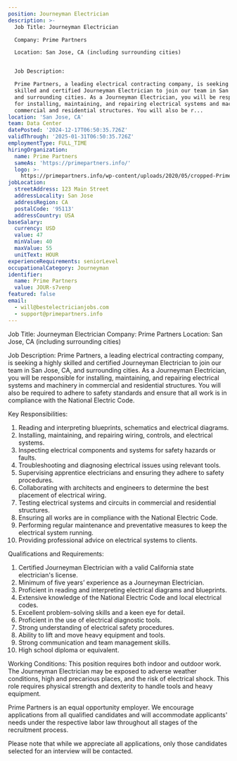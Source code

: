 ```yaml
---
position: Journeyman Electrician
description: >-
  Job Title: Journeyman Electrician

  Company: Prime Partners

  Location: San Jose, CA (including surrounding cities)


  Job Description:

  Prime Partners, a leading electrical contracting company, is seeking a highly
  skilled and certified Journeyman Electrician to join our team in San Jose, CA,
  and surrounding cities. As a Journeyman Electrician, you will be responsible
  for installing, maintaining, and repairing electrical systems and machinery in
  commercial and residential structures. You will also be r...
location: 'San Jose, CA'
team: Data Center
datePosted: '2024-12-17T06:50:35.726Z'
validThrough: '2025-01-31T06:50:35.726Z'
employmentType: FULL_TIME
hiringOrganization:
  name: Prime Partners
  sameAs: 'https://primepartners.info/'
  logo: >-
    https://primepartners.info/wp-content/uploads/2020/05/cropped-Prime-Partners-Logo-NO-BG-1-1.png
jobLocation:
  streetAddress: 123 Main Street
  addressLocality: San Jose
  addressRegion: CA
  postalCode: '95113'
  addressCountry: USA
baseSalary:
  currency: USD
  value: 47
  minValue: 40
  maxValue: 55
  unitText: HOUR
experienceRequirements: seniorLevel
occupationalCategory: Journeyman
identifier:
  name: Prime Partners
  value: JOUR-s7venp
featured: false
email:
  - will@bestelectricianjobs.com
  - support@primepartners.info
---
```




Job Title: Journeyman Electrician
Company: Prime Partners
Location: San Jose, CA (including surrounding cities)

Job Description:
Prime Partners, a leading electrical contracting company, is seeking a highly skilled and certified Journeyman Electrician to join our team in San Jose, CA, and surrounding cities. As a Journeyman Electrician, you will be responsible for installing, maintaining, and repairing electrical systems and machinery in commercial and residential structures. You will also be required to adhere to safety standards and ensure that all work is in compliance with the National Electric Code.

Key Responsibilities:

1. Reading and interpreting blueprints, schematics and electrical diagrams.
2. Installing, maintaining, and repairing wiring, controls, and electrical systems.
3. Inspecting electrical components and systems for safety hazards or faults.
4. Troubleshooting and diagnosing electrical issues using relevant tools.
5. Supervising apprentice electricians and ensuring they adhere to safety procedures.
6. Collaborating with architects and engineers to determine the best placement of electrical wiring.
7. Testing electrical systems and circuits in commercial and residential structures.
8. Ensuring all works are in compliance with the National Electric Code.
9. Performing regular maintenance and preventative measures to keep the electrical system running.
10. Providing professional advice on electrical systems to clients.

Qualifications and Requirements:

1. Certified Journeyman Electrician with a valid California state electrician's license.
2. Minimum of five years’ experience as a Journeyman Electrician.
3. Proficient in reading and interpreting electrical diagrams and blueprints.
4. Extensive knowledge of the National Electric Code and local electrical codes.
5. Excellent problem-solving skills and a keen eye for detail.
6. Proficient in the use of electrical diagnostic tools.
7. Strong understanding of electrical safety procedures.
8. Ability to lift and move heavy equipment and tools.
9. Strong communication and team management skills.
10. High school diploma or equivalent.

Working Conditions:
This position requires both indoor and outdoor work. The Journeyman Electrician may be exposed to adverse weather conditions, high and precarious places, and the risk of electrical shock. This role requires physical strength and dexterity to handle tools and heavy equipment.

Prime Partners is an equal opportunity employer. We encourage applications from all qualified candidates and will accommodate applicants' needs under the respective labor law throughout all stages of the recruitment process.

Please note that while we appreciate all applications, only those candidates selected for an interview will be contacted.
